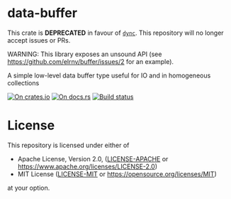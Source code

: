 # data-buffer

This crate is **DEPRECATED** in favour of [`dync`](https://crates.io/crates/dync). This repository will no longer accept issues or PRs.

WARNING: This library exposes an unsound API (see https://github.com/elrnv/buffer/issues/2 for an example).

A simple low-level data buffer type useful for IO and in homogeneous collections

[![On crates.io](https://img.shields.io/crates/v/data_buffer.svg)](https://crates.io/crates/data_buffer)
[![On docs.rs](https://docs.rs/data-buffer/badge.svg)](https://docs.rs/data-buffer/)
[![Build status](https://travis-ci.org/elrnv/buffer.svg?branch=master)](https://travis-ci.org/elrnv/buffer)

# License

This repository is licensed under either of

 * Apache License, Version 2.0, ([LICENSE-APACHE](LICENSE-APACHE) or https://www.apache.org/licenses/LICENSE-2.0)
 * MIT License ([LICENSE-MIT](LICENSE-MIT) or https://opensource.org/licenses/MIT)

at your option.
